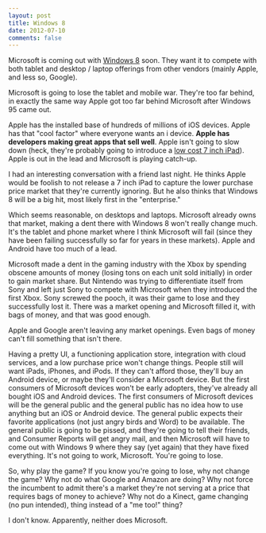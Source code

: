 ```yaml
---
layout: post
title: Windows 8
date: 2012-07-10
comments: false
---
```


Microsoft is coming out with [Windows 8][1] soon.  They want it to compete
with both tablet and desktop / laptop offerings from other vendors (mainly
Apple, and less so, Google).

Microsoft is going to lose the tablet and mobile war.  They're too far
behind, in exactly
the same way Apple got too far behind Microsoft after Windows 95 came out.

Apple has the installed base of hundreds of millions of iOS devices.  Apple
has that "cool factor" where everyone wants an i device.  **Apple has
developers making great apps that sell well**.  Apple isn't going
to slow down (heck, they're probably going to introduce a [low cost 7 inch
iPad][2]).  Apple is out in the lead and Microsoft is playing catch-up.

I had an interesting conversation with a friend last night.  He thinks Apple
would be foolish to not release a 7 inch iPad to capture the lower purchase
price market that they're currently ignoring.  But he also thinks that Windows
8 will be a big hit, most likely first in the "enterprise."

Which seems reasonable, on desktops and laptops.  Microsoft already owns that
market, making a dent there with Windows 8 won't really change much.  It's the
tablet and phone market where I think Microsoft will fail (since they have
been failing successfully so far for years in these markets).  Apple and
Android have too much of a lead.

Microsoft made a dent in the gaming industry with the Xbox by spending obscene
amounts of money (losing tons on each unit sold initially) in order to gain
market share.  But Nintendo was trying to differentiate itself from Sony and
left just Sony to compete with Microsoft when they introduced the first Xbox.
Sony screwed the pooch, it was their game to lose and they successfully lost
it.  There was a market opening and Microsoft filled it, with bags of money,
and that was good enough.

Apple and Google aren't leaving any market openings.  Even bags of money can't
fill something that isn't there.

Having a pretty UI, a functioning application store, integration with cloud
services, and a low purchase price won't change things.  People still will
want iPads, iPhones, and iPods.  If they can't afford those, they'll buy an
Android device, or maybe they'll consider a Microsoft device.  But the first
consumers of Microsoft devices won't be early adopters, they've already all
bought iOS and Android devices.  The first consumers of Microsoft devices
will be the general public and the general public has no idea how to use
anything but an iOS or Android device.  The general public expects their
favorite applications (not just angry birds and Word) to be available.
The general public is going to be pissed, and they're going to tell their
friends, and Consumer Reports will get angry mail, and then Microsoft will
have to come out with Windows 9 where they say (yet again) that they have
fixed everything.  It's not going to work, Microsoft.  You're going to lose.

So, why play the game?  If you know you're going to lose, why not change
the game?  Why not do what Google and Amazon are doing?  Why not force the
incumbent to admit there's a market they're not serving at a price that requires
bags of money to achieve?  Why not do a Kinect, game changing (no pun intended),
thing instead of a "me too!" thing?

I don't know.  Apparently, neither does Microsoft.

[1]: http://www.codinghorror.com/blog/2012/07/betting-the-company-on-windows-8.html
[2]: /2012/07/7-inch-ipad/

